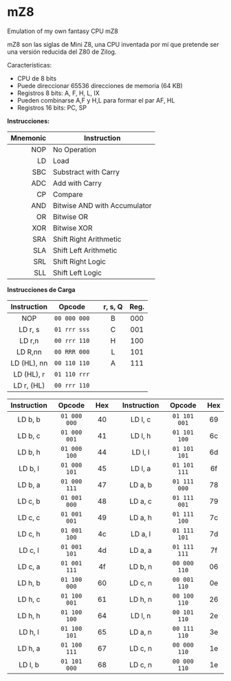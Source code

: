 # mZ8
 Emulation of my own fantasy CPU mZ8
 
 mZ8 son las siglas de Mini Z8, una CPU inventada por mí que pretende ser una versión 
 reducida del Z80 de Zilog.
 
 Características:
 
 - CPU de 8 bits
 - Puede direccionar 65536 direcciones de memoria (64 KB)
 - Registros 8 bits: A, F, H, L, IX
 - Pueden combinarse A,F y H,L para formar el par AF, HL
 - Registros 16 bits: PC, SP

 **Instrucciones:**
    
|Mnemonic| Instruction               |
|----:|------------------------------|
| NOP | No Operation                 |
|  LD | Load                         |
| SBC | Substract with Carry         |
| ADC | Add with Carry               |
|  CP | Compare                      |
| AND | Bitwise AND with Accumulator |
| OR  | Bitwise OR                   |
| XOR | Bitwise XOR                  |
| SRA | Shift Right Arithmetic       |
| SLA | Shift Left Arithmetic        |
| SRL | Shift Right Logic            |
| SLL | Shift Left Logic             |

**Instrucciones de Carga**

| Instruction |   Opcode       |    |r, s, Q| Reg. |
|:-----------:|:--------------:|:--:|:-----:|:----:|
| NOP         | ``00 000 000`` |    | B     | 000  |
| LD r, s     | ``01 rrr sss`` |    | C     | 001  |
| LD r,n      | ``00 rrr 110`` |    | H     | 100  |
| LD R,nn     | ``00 RRR 000`` |    | L     | 101  |
| LD (HL), nn | ``00 110 110`` |    | A     | 111  |
| LD (HL), r  | ``01 110 rrr`` |    |       |      |
| LD r, (HL)  | ``00 rrr 110`` |    |       |      |

| Instruction |   Opcode       | Hex |   | Instruction |   Opcode       | Hex |
|:-----------:|:--------------:|:---:|:-:|:-----------:|:--------------:|:---:|
| LD b, b     | ``01 000 000`` | 40  |   | LD l, c     | ``01 101 001`` | 69  |
| LD b, c     | ``01 000 001`` | 41  |   | LD l, h     | ``01 101 100`` | 6c  |
| LD b, h     | ``01 000 100`` | 44  |   | LD l, l     | ``01 101 101`` | 6d  |
| LD b, l     | ``01 000 101`` | 45  |   | LD l, a     | ``01 101 111`` | 6f  |
| LD b, a     | ``01 000 111`` | 47  |   | LD a, b     | ``01 111 000`` | 78  |
| LD c, b     | ``01 001 000`` | 48  |   | LD a, c     | ``01 111 001`` | 79  |
| LD c, c     | ``01 001 001`` | 49  |   | LD a, h     | ``01 111 100`` | 7c  |
| LD c, h     | ``01 001 100`` | 4c  |   | LD a, l     | ``01 111 101`` | 7d  |
| LD c, l     | ``01 001 101`` | 4d  |   | LD a, a     | ``01 111 111`` | 7f  |
| LD c, a     | ``01 001 111`` | 4f  |   | LD b, n     | ``00 000 110`` | 06  |
| LD h, b     | ``01 100 000`` | 60  |   | LD c, n     | ``00 001 110`` | 0e  |
| LD h, c     | ``01 100 001`` | 61  |   | LD h, n     | ``00 100 110`` | 26  |
| LD h, h     | ``01 100 100`` | 64  |   | LD l, n     | ``00 101 110`` | 2e  |   
| LD h, l     | ``01 100 101`` | 65  |   | LD a, n     | ``00 111 110`` | 3e  |   
| LD h, a     | ``01 100 111`` | 67  |   | LD c, n     | ``00 000 110`` | 1e  |   
| LD l, b     | ``01 101 000`` | 68  |   | LD c, n     | ``00 000 110`` | 1e  |   


